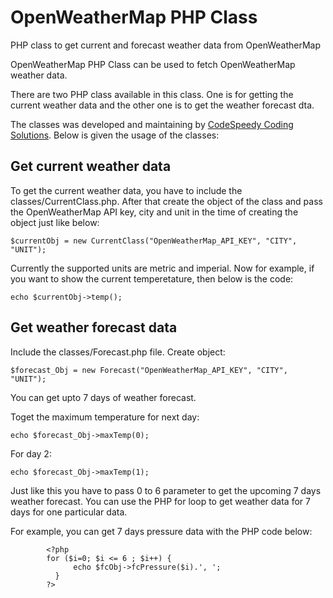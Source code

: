 # OpenWeatherMap PHP Class
PHP class to get current and forecast weather data from OpenWeatherMap

OpenWeatherMap PHP Class can be used to fetch OpenWeatherMap weather data. 

There are two PHP class available in this class. One is for getting the current weather data and the other one is to get the weather forecast dta.

The classes was developed and maintaining by [CodeSpeedy Coding Solutions](https://www.codespeedy.com/). Below is given the usage of the classes:
## Get current weather data
To get the current weather data, you have to include the classes/CurrentClass.php.
After that create the object of the class and pass the OpenWeatherMap API key, city and unit in the time of creating the object just like below:
```
$currentObj = new CurrentClass("OpenWeatherMap_API_KEY", "CITY", "UNIT");
```
Currently the supported units are metric and imperial.
Now for example, if you want to show the current temperetature, then below is the code:
```
echo $currentObj->temp();
```

## Get weather forecast data
Include the classes/Forecast.php file.
Create object:
```
$forecast_Obj = new Forecast("OpenWeatherMap_API_KEY", "CITY", "UNIT");
```
You can get upto 7 days of weather forecast.

Toget the maximum temperature for next day:
```
echo $forecast_Obj->maxTemp(0);
```
For day 2:
```
echo $forecast_Obj->maxTemp(1);
```
Just like this you have to pass 0 to 6 parameter to get the upcoming 7 days weather forecast. You can use the PHP for loop to get weather data for 7 days for one particular data.

For example, you can get 7 days pressure data with the PHP code below:

            <?php
            for ($i=0; $i <= 6 ; $i++) { 
                  echo $fcObj->fcPressure($i).', ';
              }
            ?>

